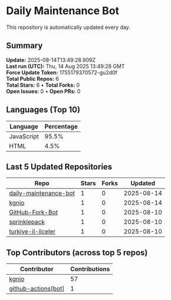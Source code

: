# Daily Maintenance Bot

This repository is automatically updated every day.

## Summary
<!-- STATS:START -->
**Update:** 2025-08-14T13:49:28.909Z  
**Last run (UTC):** Thu, 14 Aug 2025 13:49:28 GMT  
**Force Update Token:** 1755179370572-gu2d0f  
**Total Public Repos:** 6  
**Total Stars:** 6 • **Total Forks:** 0  
**Open Issues:** 0 • **Open PRs:** 0
<!-- STATS:END -->

## Languages (Top 10)
<!-- LANGS:START -->
Language | Percentage
--- | ---
JavaScript | 95.5%
HTML | 4.5%
<!-- LANGS:END -->

## Last 5 Updated Repositories
<!-- RECENT:START -->
Repo | Stars | Forks | Updated
--- | --- | --- | ---
[daily-maintenance-bot](https://github.com/kgnio/daily-maintenance-bot) | 1 | 0 | 2025-08-14
[kgnio](https://github.com/kgnio/kgnio) | 1 | 0 | 2025-08-14
[GitHub-Fork-Bot](https://github.com/kgnio/GitHub-Fork-Bot) | 1 | 0 | 2025-08-10
[sprinklepack](https://github.com/kgnio/sprinklepack) | 1 | 0 | 2025-08-10
[turkiye-il-ilceler](https://github.com/kgnio/turkiye-il-ilceler) | 1 | 0 | 2025-08-10
<!-- RECENT:END -->

## Top Contributors (across top 5 repos)
<!-- CONTRIB:START -->
Contributor | Contributions
--- | ---
[kgnio](https://github.com/kgnio) | 57
[github-actions[bot]](https://github.com/apps/github-actions) | 1
<!-- CONTRIB:END -->
